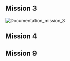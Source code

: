 ## Mission 3
![Documentation_mission_3](https://github.com/KSHS-Robotics-Club/FLL-2023-Docs/assets/125808267/b5ef51ef-97e2-4432-a9d5-099345251b63)
## Mission 4

## Mission 9
